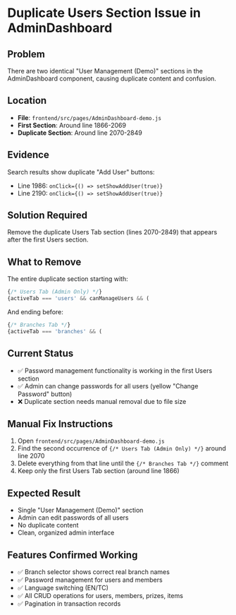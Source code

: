 # Duplicate Users Section Issue in AdminDashboard

## Problem
There are two identical "User Management (Demo)" sections in the AdminDashboard component, causing duplicate content and confusion.

## Location
- **File**: `frontend/src/pages/AdminDashboard-demo.js`
- **First Section**: Around line 1866-2069
- **Duplicate Section**: Around line 2070-2849

## Evidence
Search results show duplicate "Add User" buttons:
- Line 1986: `onClick={() => setShowAddUser(true)}`
- Line 2190: `onClick={() => setShowAddUser(true)}`

## Solution Required
Remove the duplicate Users Tab section (lines 2070-2849) that appears after the first Users section.

## What to Remove
The entire duplicate section starting with:
```javascript
{/* Users Tab (Admin Only) */}
{activeTab === 'users' && canManageUsers && (
```

And ending before:
```javascript
{/* Branches Tab */}
{activeTab === 'branches' && (
```

## Current Status
- ✅ Password management functionality is working in the first Users section
- ✅ Admin can change passwords for all users (yellow "Change Password" button)
- ❌ Duplicate section needs manual removal due to file size

## Manual Fix Instructions
1. Open `frontend/src/pages/AdminDashboard-demo.js`
2. Find the second occurrence of `{/* Users Tab (Admin Only) */}` around line 2070
3. Delete everything from that line until the `{/* Branches Tab */}` comment
4. Keep only the first Users Tab section (around line 1866)

## Expected Result
- Single "User Management (Demo)" section
- Admin can edit passwords of all users
- No duplicate content
- Clean, organized admin interface

## Features Confirmed Working
- ✅ Branch selector shows correct real branch names
- ✅ Password management for users and members
- ✅ Language switching (EN/TC)
- ✅ All CRUD operations for users, members, prizes, items
- ✅ Pagination in transaction records